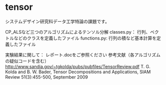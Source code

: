 # tensor
 システムデザイン研究科データ工学特論の課題です。
 
 CP_ALSなど三つのアルゴリズムによるテンソル分解
 classes.py：  行列、ベクトルなどのクラスを定義したファイル
 functions.py: 行列の積など基本計算を定義したファイル
 
 実験結果に関して： レポート.docをご参照ください
 参考文献（各アルゴリズムの疑似コードを含む）
 http://www.sandia.gov/~tgkolda/pubs/pubfiles/TensorReview.pdf
 T. G. Kolda and B. W. Bader, Tensor Decompositions and Applications, SIAM Review 51(3):455-500, September 2009
 
